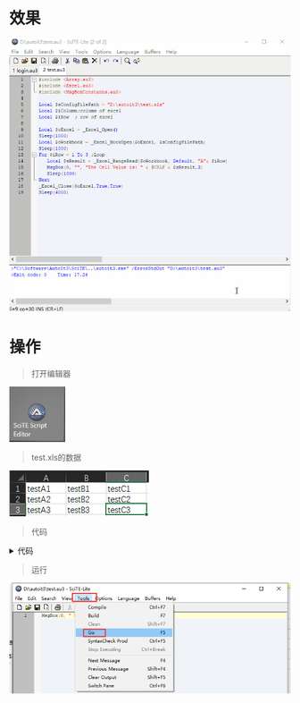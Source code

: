 # 效果

![](image/5-1.gif)

# 操作

> 打开编辑器

![](image/2-2.png)

> test.xls的数据

![](image/5-2.png)

> 代码

<details>
<summary>代码</summary>


```java

#include <Array.au3>
#include <Excel.au3>
#include <MsgBoxConstants.au3>

Local $sConfigFilePath = "D:\autoit3\test.xls"
Local $iColumn;column of excel
Local $iRow  ; row of excel

Local $oExcel = _Excel_Open()
Sleep(1000)
Local $oWorkbook = _Excel_BookOpen($oExcel, $sConfigFilePath)
Sleep(1000)
For $iRow = 1 To 3 ;Loop
   ;~读取
   Local $sResult = _Excel_RangeRead($oWorkbook, Default, "A"& $iRow)
   MsgBox(0, "", "The Cell Value is: " & @CRLF & $sResult,2)
   Sleep(1000)
   ;~写入
   _Excel_RangeWrite($oWorkbook,$oWorkbook.Activesheet ,"完成"& $iRow, "D"& $iRow)
Next
_Excel_Close($oExcel,True,True)
Sleep(4000)
```

</details>

> 运行

![](image/2-3.png)